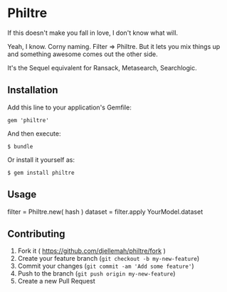 # Philtre

If this doesn't make you fall in love, I don't know what will.

Yeah, I know. Corny naming. Filter => Philtre. But it lets you mix things up
and something awesome comes out the other side.

It's the Sequel equivalent for Ransack, Metasearch, Searchlogic.

## Installation

Add this line to your application's Gemfile:

    gem 'philtre'

And then execute:

    $ bundle

Or install it yourself as:

    $ gem install philtre

## Usage

filter = Philtre.new( hash )
dataset = filter.apply YourModel.dataset

## Contributing

1. Fork it ( https://github.com/djellemah/philtre/fork )
2. Create your feature branch (`git checkout -b my-new-feature`)
3. Commit your changes (`git commit -am 'Add some feature'`)
4. Push to the branch (`git push origin my-new-feature`)
5. Create a new Pull Request
